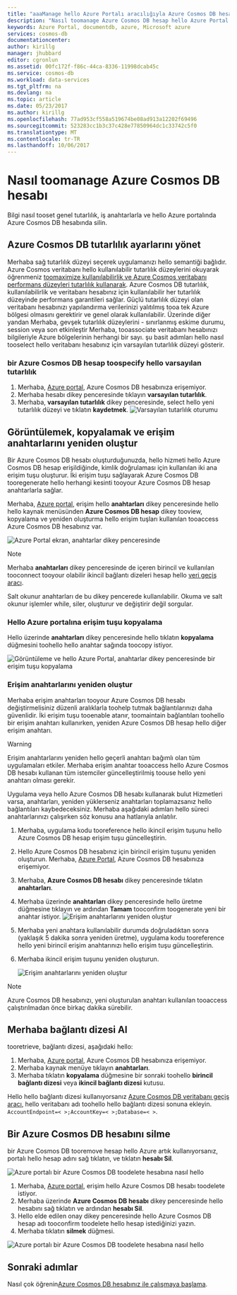 ```yaml
---
title: "aaaManage hello Azure Portalı aracılığıyla Azure Cosmos DB hesap | Microsoft Docs"
description: "Nasıl toomanage Azure Cosmos DB hesap hello Azure Portal öğrenin. Hello Azure Portal tooview, kopyalama, silme ve erişimi hesaplarını kullanma hakkında bir kılavuz bulabilirsiniz."
keywords: Azure Portal, documentdb, azure, Microsoft azure
services: cosmos-db
documentationcenter: 
author: kirillg
manager: jhubbard
editor: cgronlun
ms.assetid: 00fc172f-f86c-44ca-8336-11998dcab45c
ms.service: cosmos-db
ms.workload: data-services
ms.tgt_pltfrm: na
ms.devlang: na
ms.topic: article
ms.date: 05/23/2017
ms.author: kirillg
ms.openlocfilehash: 77ad953cf558a519674be08ad913a12202f69496
ms.sourcegitcommit: 523283cc1b3c37c428e77850964dc1c33742c5f0
ms.translationtype: MT
ms.contentlocale: tr-TR
ms.lasthandoff: 10/06/2017
---
```

# <a name="how-toomanage-an-azure-cosmos-db-account"></a>Nasıl toomanage Azure Cosmos DB hesabı
Bilgi nasıl tooset genel tutarlılık, iş anahtarlarla ve hello Azure portalında Azure Cosmos DB hesabında silin.

## <a id="consistency"></a>Azure Cosmos DB tutarlılık ayarlarını yönet
Merhaba sağ tutarlılık düzeyi seçerek uygulamanızı hello semantiği bağlıdır. Azure Cosmos veritabanı hello kullanılabilir tutarlılık düzeylerini okuyarak öğrenmeniz [toomaximize kullanılabilirlik ve Azure Cosmos veritabanı performans düzeyleri tutarlılık kullanarak][consistency]. Azure Cosmos DB tutarlılık, kullanılabilirlik ve veritabanı hesabınız için kullanılabilir her tutarlılık düzeyinde performans garantileri sağlar. Güçlü tutarlılık düzeyi olan veritabanı hesabınızı yapılandırma verilerinizi yalıtılmış tooa tek Azure bölgesi olmasını gerektirir ve genel olarak kullanılabilir. Üzerinde diğer yandan Merhaba, gevşek tutarlılık düzeylerini - sınırlanmış eskime durumu, session veya son etkinleştir Merhaba, tooassociate veritabanı hesabınızı bilgileriyle Azure bölgelerinin herhangi bir sayı. şu basit adımları hello nasıl tooselect hello veritabanı hesabınız için varsayılan tutarlılık düzeyi gösterir. 

### <a name="toospecify-hello-default-consistency-for-an-azure-cosmos-db-account"></a>bir Azure Cosmos DB hesap toospecify hello varsayılan tutarlılık
1. Merhaba, [Azure portal](https://portal.azure.com/), Azure Cosmos DB hesabınıza erişemiyor.
2. Merhaba hesabı dikey penceresinde tıklayın **varsayılan tutarlılık**.
3. Merhaba, **varsayılan tutarlılık** dikey penceresinde, select hello yeni tutarlılık düzeyi ve tıklatın **kaydetmek**.
    ![Varsayılan tutarlılık oturumu][5]

## <a id="keys"></a>Görüntülemek, kopyalamak ve erişim anahtarlarını yeniden oluştur
Bir Azure Cosmos DB hesabı oluşturduğunuzda, hello hizmeti hello Azure Cosmos DB hesap erişildiğinde, kimlik doğrulaması için kullanılan iki ana erişim tuşu oluşturur. İki erişim tuşu sağlayarak Azure Cosmos DB tooregenerate hello herhangi kesinti tooyour Azure Cosmos DB hesap anahtarlarla sağlar. 

Merhaba, [Azure portal](https://portal.azure.com/), erişim hello **anahtarları** dikey penceresinde hello hello kaynak menüsünden **Azure Cosmos DB hesap** dikey tooview, kopyalama ve yeniden oluşturma hello erişim tuşları kullanılan tooaccess Azure Cosmos DB hesabınız var.

![Azure Portal ekran, anahtarlar dikey penceresinde](./media/manage-account/keys.png)

> [!NOTE]
> Merhaba **anahtarları** dikey penceresinde de içeren birincil ve kullanılan tooconnect tooyour olabilir ikincil bağlantı dizeleri hesap hello [veri geçiş aracı](import-data.md).
> 
> 

Salt okunur anahtarları de bu dikey pencerede kullanılabilir. Okuma ve salt okunur işlemler while, siler, oluşturur ve değiştirir değil sorgular.

### <a name="copy-an-access-key-in-hello-azure-portal"></a>Hello Azure portalına erişim tuşu kopyalama
Hello üzerinde **anahtarları** dikey penceresinde hello tıklatın **kopyalama** düğmesini toohello hello anahtar sağında toocopy istiyor.

![Görüntüleme ve hello Azure Portal, anahtarlar dikey penceresinde bir erişim tuşu kopyalama](./media/manage-account/copykeys.png)

### <a name="regenerate-access-keys"></a>Erişim anahtarlarını yeniden oluştur
Merhaba erişim anahtarları tooyour Azure Cosmos DB hesabı değiştirmelisiniz düzenli aralıklarla toohelp tutmak bağlantılarınızı daha güvenlidir. İki erişim tuşu tooenable atanır, toomaintain bağlantıları toohello bir erişim anahtarı kullanırken, yeniden Azure Cosmos DB hesap hello diğer erişim anahtarı.

> [!WARNING]
> Erişim anahtarlarını yeniden hello geçerli anahtarı bağımlı olan tüm uygulamaları etkiler. Merhaba erişim anahtar tooaccess hello Azure Cosmos DB hesabı kullanan tüm istemciler güncelleştirilmiş toouse hello yeni anahtarı olması gerekir.
> 
> 

Uygulama veya hello Azure Cosmos DB hesabı kullanarak bulut Hizmetleri varsa, anahtarları, yeniden yüklerseniz anahtarları toplamazsanız hello bağlantıları kaybedeceksiniz. Merhaba aşağıdaki adımları hello süreci anahtarlarınızı çalışırken söz konusu ana hatlarıyla anlatılır.

1. Merhaba, uygulama kodu tooreference hello ikincil erişim tuşunu hello Azure Cosmos DB hesap erişim tuşu güncelleştirin.
2. Hello Azure Cosmos DB hesabınız için birincil erişim tuşunu yeniden oluşturun. Merhaba, [Azure Portal](https://portal.azure.com/), Azure Cosmos DB hesabınıza erişemiyor.
3. Merhaba, **Azure Cosmos DB hesabı** dikey penceresinde tıklatın **anahtarları**.
4. Merhaba üzerinde **anahtarları** dikey penceresinde hello üretme düğmesine tıklayın ve ardından **Tamam** tooconfirm toogenerate yeni bir anahtar istiyor.
    ![Erişim anahtarlarını yeniden oluştur](./media/manage-account/regenerate-keys.png)
5. Merhaba yeni anahtara kullanılabilir durumda doğruladıktan sonra (yaklaşık 5 dakika sonra yeniden üretme), uygulama kodu tooreference hello yeni birincil erişim anahtarınızı hello erişim tuşu güncelleştirin.
6. Merhaba ikincil erişim tuşunu yeniden oluşturun.
   
    ![Erişim anahtarlarını yeniden oluştur](./media/manage-account/regenerate-secondary-key.png)

> [!NOTE]
> Azure Cosmos DB hesabınızı, yeni oluşturulan anahtarı kullanılan tooaccess çalıştırılmadan önce birkaç dakika sürebilir.
> 
> 

## <a name="get-hello--connection-string"></a>Merhaba bağlantı dizesi Al
tooretrieve, bağlantı dizesi, aşağıdaki hello: 

1. Merhaba, [Azure portal](https://portal.azure.com), Azure Cosmos DB hesabınıza erişemiyor.
2. Merhaba kaynak menüye tıklayın **anahtarları**.
3. Merhaba tıklatın **kopyalama** düğmesine bir sonraki toohello **birincil bağlantı dizesi** veya **ikincil bağlantı dizesi** kutusu. 

Hello hello bağlantı dizesi kullanıyorsanız [Azure Cosmos DB veritabanı geçiş aracı](import-data.md), hello veritabanı adı toohello hello bağlantı dizesi sonuna ekleyin. `AccountEndpoint=< >;AccountKey=< >;Database=< >`.

## <a id="delete"></a>Bir Azure Cosmos DB hesabını silme
bir Azure Cosmos DB tooremove hesap hello Azure artık kullanıyorsanız, portalı hello hesap adını sağ tıklatın, ve tıklatın **hesabı Sil**.

![Azure portalı bir Azure Cosmos DB toodelete hesabına nasıl hello](./media/manage-account/deleteaccount.png)

1. Merhaba, [Azure portal](https://portal.azure.com/), erişim hello Azure Cosmos DB hesabı toodelete istiyor.
2. Merhaba üzerinde **Azure Cosmos DB hesabı** dikey penceresinde hello hesabını sağ tıklatın ve ardından **hesabı Sil**. 
3. Hello elde edilen onay dikey penceresinde hello Azure Cosmos DB hesap adı tooconfirm toodelete hello hesap istediğinizi yazın.
4. Merhaba tıklatın **silmek** düğmesi.

![Azure portalı bir Azure Cosmos DB toodelete hesabına nasıl hello](./media/manage-account/delete-account-confirm.png)

## <a id="next"></a>Sonraki adımlar
Nasıl çok öğrenin[Azure Cosmos DB hesabınız ile çalışmaya başlama](http://go.microsoft.com/fwlink/p/?LinkId=402364).

<!--Image references-->
[5]: ./media/manage-account/documentdb_change_consistency-1.png

<!--Reference style links - using these makes hello source content way more readable than using inline links-->
[bcdr]: https://azure.microsoft.com/documentation/articles/best-practices-availability-paired-regions/
[consistency]: consistency-levels.md
[azureregions]: https://azure.microsoft.com/regions/#services
[offers]: https://azure.microsoft.com/pricing/details/cosmos-db/

